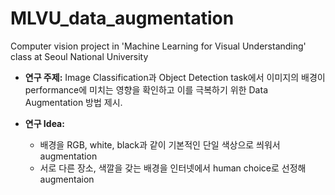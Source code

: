 # MLVU_data_augmentation

Computer vision project in 'Machine Learning for Visual Understanding' class at Seoul National University

- **연구 주제:**
    Image Classification과 Object Detection task에서 이미지의 배경이 performance에 미치는 영향을 확인하고 이를 극복하기 위한 Data Augmentation 방법 제시.
    
- **연구 Idea:**
    - 배경을 RGB, white, black과 같이 기본적인 단일 색상으로 씌워서 augmentation
    - 서로 다른 장소, 색깔을 갖는 배경을 인터넷에서 human choice로 선정해 augmentaion
